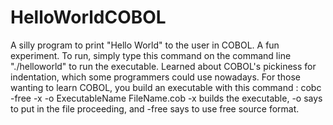 # HelloWorldCOBOL
A silly program to print "Hello World" to the user in COBOL. A fun experiment.
To run, simply type this command on the command line "./helloworld" to run the executable. 
Learned about COBOL's pickiness for indentation, which some programmers could use nowadays. 
For those wanting to learn COBOL, you build an executable with this command :
cobc -free -x -o ExecutableName FileName.cob
-x builds the executable, -o says to put in the file proceeding, and -free says to use free source format.
